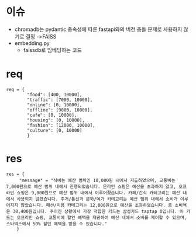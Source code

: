 # 이슈
- chromadb는 pydantic 종속성에 따른 fastapi와의 버전 충돌 문제로 사용하지 않기로 결정 ->FAISS
- embedding.py
  - faissdb로 임베딩하는 코드


# req
```
req = {
        "food": [400, 10000],
        "traffic": [7000, 10000],
        "online": [0, 10000],
        "offline": [9000, 10000],
        "cafe": [0, 10000],
        "housing": [0, 10000],
        "fashion": [12000, 10000],
        "culture": [0, 10000]
        }
```
# res
```
res = {
     "message" = "식비는 예산 범위인 10,000원 내에서 지출하였으며, 교통비는 7,000원으로 예산 범위 내에서 진행되었습니다. 온라인 쇼핑은 예산을 초과하지 않고, 오프라인 쇼핑은 9,000원으로 예산 범위 내에서 이루어졌습니다. 카페/간식 카테고리는 예산 내에서 사용되지 않았습니다. 주거/통신과 문화/여가 카테고리는 예산 범위 내에서 소비가 이루어지지 않았습니다. 패션/미용 카테고리는 12,000원으로 예산을 초과하였습니다. 총 소비액은 38,400원입니다. 주어진 상황에서 가장 적합한 카드는 삼성카드 taptap O입니다. 이 카드는 오프라인 쇼핑, 교통비에 할인 혜택을 제공하여 예산 내에서 소비를 제어할 수 있으며, 스타벅스에서 50% 할인 혜택을 받을 수 있습니다."
    }
```
